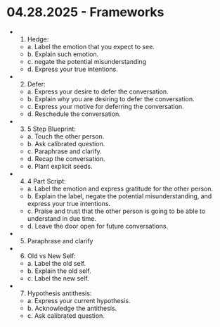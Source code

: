 # 04.28.2025 - Frameworks

- 1. Hedge:
    - a. Label the emotion that you expect to see.
    - b. Explain such emotion.
    - c. negate the potential misunderstanding
    - d. Express your true intentions.

- 2. Defer:
    - a. Express your desire to defer the conversation.
    - b. Explain why you are desiring to defer the conversation.
    - c. Express your motive for deferring the conversation.
    - d. Reschedule the conversation.

- 3. 5 Step Blueprint:
    - a. Touch the other person.
    - b. Ask calibrated question.
    - c. Paraphrase and clarify.
    - d. Recap the conversation.
    - e. Plant explicit seeds.

- 4. 4 Part Script:
    - a. Label the emotion and express gratitude for the other person.
    - b. Explain the label, negate the potential misunderstanding, and express your true intentions.
    - c. Praise and trust that the other person is going to be able to understand in due time.
    - d. Leave the door open for future conversations.

- 5. Paraphrase and clarify

- 6. Old vs New Self:
    - a. Label the old self.
    - b. Explain the old self.
    - c. Label the new self.

- 7. Hypothesis antithesis:
    - a. Express your current hypothesis.
    - b. Acknowledge the antithesis.
    - c. Ask calibrated question.
